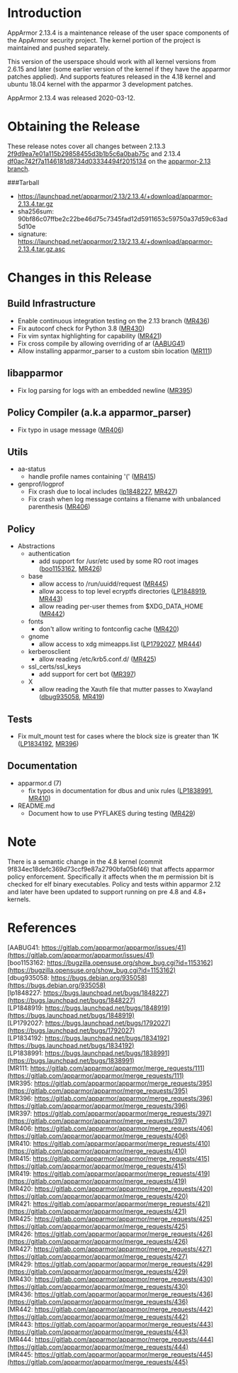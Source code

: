 Introduction
============


AppArmor 2.13.4 is a maintenance release of the user space components
of the AppArmor security project. The kernel portion of the project
is maintained and pushed separately.

This version of the userspace should work with all kernel versions from
2.6.15 and later (some earlier version of the kernel if they have the
apparmor patches applied). And supports features released in the 4.18
kernel and ubuntu 18.04 kernel with the apparmor 3 development patches.

AppArmor 2.13.4 was released 2020-03-12.


# Obtaining the Release
These release notes cover all changes between 2.13.3 [2f9d9ea7e01a115b29858455d3b1b5c6a0bab75c](https://gitlab.com/apparmor/apparmor/-/commit2f9d9ea7e01a115b29858455d3b1b5c6a0bab75c) and 2.13.4 [df0ac742f7a1146181d8734d03334494f2015134](https://gitlab.com/apparmor/apparmor/-/commitdf0ac742f7a1146181d8734d03334494f2015134) on the [apparmor-2.13 branch](https://gitlab.com/apparmor/apparmor/tree/apparmor-2.13).

###Tarball
-   <https://launchpad.net/apparmor/2.13/2.13.4/+download/apparmor-2.13.4.tar.gz>
-   sha256sum: 90bf86c07ffbe2c22be46d75c7345fad12d5911653c59750a37d59c63ad5d10e
-   signature: <https://launchpad.net/apparmor/2.13/2.13.4/+download/apparmor-2.13.4.tar.gz.asc>

# Changes in this Release


Build Infrastructure
--------------------
- Enable continuous integration testing on the 2.13 branch ([MR436](https://gitlab.com/apparmor/apparmor/merge_requests/436))
- Fix autoconf check for Python 3.8 ([MR430](https://gitlab.com/apparmor/apparmor/merge_requests/430))
- Fix vim syntax highlighting for capability ([MR421](https://gitlab.com/apparmor/apparmor/merge_requests/421))
- Fix cross compile by allowing overriding of ar ([AABUG41](https://gitlab.com/apparmor/apparmor/issues/41))
- Allow installing apparmor_parser to a custom sbin location ([MR111](https://gitlab.com/apparmor/apparmor/merge_requests/111))


libapparmor
-----------
- Fix log parsing for logs with an embedded newline ([MR395](https://gitlab.com/apparmor/apparmor/merge_requests/395))


Policy Compiler (a.k.a apparmor\_parser)
----------------------------------------
- Fix typo in usage message ([MR406](https://gitlab.com/apparmor/apparmor/merge_requests/406))


Utils
-----
- aa-status
  - handle profile names containing '(' ([MR415](https://gitlab.com/apparmor/apparmor/merge_requests/415))
- genprof/logprof
  - Fix crash due to local includes ([lp1848227](https://bugs.launchpad.net/bugs/1848227), [MR427](https://gitlab.com/apparmor/apparmor/merge_requests/427))
  - Fix crash when log message contains a filename with unbalanced parenthesis ([MR406](https://gitlab.com/apparmor/apparmor/merge_requests/406))



Policy
------
- Abstractions
  - authentication
    - add support for /usr/etc used by some RO root images ([boo1153162](https://bugzilla.opensuse.org/show_bug.cgi?id=1153162), [MR426](https://gitlab.com/apparmor/apparmor/merge_requests/426)) 
  - base
    - allow access to /run/uuidd/request ([MR445](https://gitlab.com/apparmor/apparmor/merge_requests/445))
    - allow access to top level ecryptfs directories ([LP1848919](https://bugs.launchpad.net/bugs/1848919), [MR443](https://gitlab.com/apparmor/apparmor/merge_requests/443))
    - allow reading per-user themes from $XDG_DATA_HOME ([MR442](https://gitlab.com/apparmor/apparmor/merge_requests/442))
  - fonts
    - don't allow writing to fontconfig cache ([MR420](https://gitlab.com/apparmor/apparmor/merge_requests/420))
  - gnome
    - allow access to xdg mimeapps.list ([LP1792027](https://bugs.launchpad.net/bugs/1792027), [MR444](https://gitlab.com/apparmor/apparmor/merge_requests/444))
  - kerberosclient
    - allow reading /etc/krb5.conf.d/ ([MR425](https://gitlab.com/apparmor/apparmor/merge_requests/425))
  - ssl_certs/ssl_keys
    - add support for cert bot ([MR397](https://gitlab.com/apparmor/apparmor/merge_requests/397))
  - X
    - allow reading the Xauth file that mutter passes to Xwayland ([dbug935058](https://bugs.debian.org/935058), [MR419](https://gitlab.com/apparmor/apparmor/merge_requests/419))


Tests
-----
- Fix mult_mount test for cases where the block size is greater than 1K ([LP1834192](https://bugs.launchpad.net/bugs/1834192), [MR396](https://gitlab.com/apparmor/apparmor/merge_requests/396))


Documentation
-------------

- apparmor.d (7)
  - fix typos in documentation for dbus and unix rules ([LP1838991](https://bugs.launchpad.net/bugs/1838991), [MR410](https://gitlab.com/apparmor/apparmor/merge_requests/410))
- README.md
  - Document how to use PYFLAKES during testing ([MR429](https://gitlab.com/apparmor/apparmor/merge_requests/429))


Note
====

There is a semantic change in the 4.8 kernel (commit
9f834ec18defc369d73ccf9e87a2790bfa05bf46) that affects apparmor policy
enforcement. Specifically it affects when the m permission bit is
checked for elf binary executables. Policy and tests within apparmor
2.12 and later have been updated to support running on pre 4.8 and 4.8+ kernels.


# References

[AABUG41: https://gitlab.com/apparmor/apparmor/issues/41](https://gitlab.com/apparmor/apparmor/issues/41)<br>
[boo1153162: https://bugzilla.opensuse.org/show_bug.cgi?id=1153162](https://bugzilla.opensuse.org/show_bug.cgi?id=1153162)<br>
[dbug935058: https://bugs.debian.org/935058](https://bugs.debian.org/935058)<br>
[lp1848227: https://bugs.launchpad.net/bugs/1848227](https://bugs.launchpad.net/bugs/1848227)<br>
[LP1848919: https://bugs.launchpad.net/bugs/1848919](https://bugs.launchpad.net/bugs/1848919)<br>
[LP1792027: https://bugs.launchpad.net/bugs/1792027](https://bugs.launchpad.net/bugs/1792027)<br>
[LP1834192: https://bugs.launchpad.net/bugs/1834192](https://bugs.launchpad.net/bugs/1834192)<br>
[LP1838991: https://bugs.launchpad.net/bugs/1838991](https://bugs.launchpad.net/bugs/1838991)<br>
[MR111: https://gitlab.com/apparmor/apparmor/merge_requests/111](https://gitlab.com/apparmor/apparmor/merge_requests/111)<br>
[MR395: https://gitlab.com/apparmor/apparmor/merge_requests/395](https://gitlab.com/apparmor/apparmor/merge_requests/395)<br>
[MR396: https://gitlab.com/apparmor/apparmor/merge_requests/396](https://gitlab.com/apparmor/apparmor/merge_requests/396)<br>
[MR397: https://gitlab.com/apparmor/apparmor/merge_requests/397](https://gitlab.com/apparmor/apparmor/merge_requests/397)<br>
[MR406: https://gitlab.com/apparmor/apparmor/merge_requests/406](https://gitlab.com/apparmor/apparmor/merge_requests/406)<br>
[MR410: https://gitlab.com/apparmor/apparmor/merge_requests/410](https://gitlab.com/apparmor/apparmor/merge_requests/410)<br>
[MR415: https://gitlab.com/apparmor/apparmor/merge_requests/415](https://gitlab.com/apparmor/apparmor/merge_requests/415)<br>
[MR419: https://gitlab.com/apparmor/apparmor/merge_requests/419](https://gitlab.com/apparmor/apparmor/merge_requests/419)<br>
[MR420: https://gitlab.com/apparmor/apparmor/merge_requests/420](https://gitlab.com/apparmor/apparmor/merge_requests/420)<br>
[MR421: https://gitlab.com/apparmor/apparmor/merge_requests/421](https://gitlab.com/apparmor/apparmor/merge_requests/421)<br>
[MR425: https://gitlab.com/apparmor/apparmor/merge_requests/425](https://gitlab.com/apparmor/apparmor/merge_requests/425)<br>
[MR426: https://gitlab.com/apparmor/apparmor/merge_requests/426](https://gitlab.com/apparmor/apparmor/merge_requests/426)<br>
[MR427: https://gitlab.com/apparmor/apparmor/merge_requests/427](https://gitlab.com/apparmor/apparmor/merge_requests/427)<br>
[MR429: https://gitlab.com/apparmor/apparmor/merge_requests/429](https://gitlab.com/apparmor/apparmor/merge_requests/429)<br>
[MR430: https://gitlab.com/apparmor/apparmor/merge_requests/430](https://gitlab.com/apparmor/apparmor/merge_requests/430)<br>
[MR436: https://gitlab.com/apparmor/apparmor/merge_requests/436](https://gitlab.com/apparmor/apparmor/merge_requests/436)<br>
[MR442: https://gitlab.com/apparmor/apparmor/merge_requests/442](https://gitlab.com/apparmor/apparmor/merge_requests/442)<br>
[MR443: https://gitlab.com/apparmor/apparmor/merge_requests/443](https://gitlab.com/apparmor/apparmor/merge_requests/443)<br>
[MR444: https://gitlab.com/apparmor/apparmor/merge_requests/444](https://gitlab.com/apparmor/apparmor/merge_requests/444)<br>
[MR445: https://gitlab.com/apparmor/apparmor/merge_requests/445](https://gitlab.com/apparmor/apparmor/merge_requests/445)<br>
